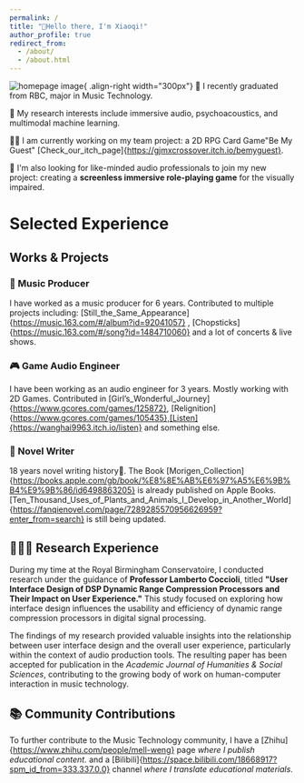 ```yaml
---
permalink: /
title: "👋Hello there, I'm Xiaoqi!"
author_profile: true
redirect_from: 
  - /about/
  - /about.html
---
```


![homepage image](/assets/images/homepage.png){ .align-right width="300px"} 
🏫 I recently graduated from RBC, major in Music Technology.

🔬 My research interests include immersive audio, psychoacoustics, and multimodal machine learning.

👨‍💻 I am currently working on my team project: a 2D RPG Card Game"Be My Guest" [Check_our_itch_page]{https://gjmxcrossover.itch.io/bemyguest}.

🎯 I'm also looking for like-minded audio professionals to join my new project: creating a **screenless immersive role-playing game** for the visually impaired.


# Selected Experience

## Works & Projects

### 🎼 Music Producer
I have worked as a music producer for 6 years. Contributed to multiple projects including: [Still_the_Same_Appearance]{https://music.163.com/#/album?id=92041057} , [Chopsticks]{https://music.163.com/#/song?id=1484710060} and a lot of concerts & live shows.



### 🎮 Game Audio Engineer
I have been working as an audio engineer for 3 years. Mostly working with 2D Games. Contributed in [Girl’s_Wonderful_Journey]{https://www.gcores.com/games/125872}, [Relignition]{https://www.gcores.com/games/105435},[Listen]{https://wanghai9963.itch.io/listen} and something else.


### 📖 Novel Writer
18 years novel writing history🤣. The Book [Morigen_Collection]{https://books.apple.com/gb/book/%E8%8E%AB%E6%97%A5%E6%9B%B4%E9%9B%86/id6498863205} is already published on Apple Books. [Ten_Thousand_Uses_of_Plants_and_Animals_I_Develop_in_Another_World]{https://fanqienovel.com/page/7289285570956626959?enter_from=search} is still being updated.

## 👨🏻‍🔬 Research Experience
During my time at the Royal Birmingham Conservatoire, I conducted research under the guidance of **Professor Lamberto Coccioli**, titled **"User Interface Design of DSP Dynamic Range Compression Processors and Their Impact on User Experience."** This study focused on exploring how interface design influences the usability and efficiency of dynamic range compression processors in digital signal processing.

The findings of my research provided valuable insights into the relationship between user interface design and the overall user experience, particularly within the context of audio production tools. The resulting paper has been accepted for publication in the *Academic Journal of Humanities & Social Sciences*, contributing to the growing body of work on human-computer interaction in music technology.

## 📚 Community Contributions
To further contribute to the Music Technology community, I have a [Zhihu]{https://www.zhihu.com/people/mell-weng} page *where I publish educational content.* and a [Bilibili]{https://space.bilibili.com/18668917?spm_id_from=333.337.0.0} channel *where I translate educational materials*.